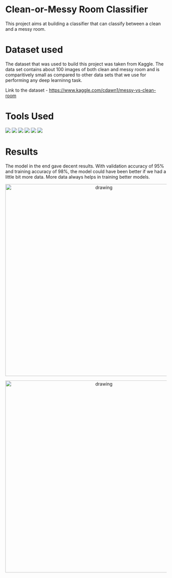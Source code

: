 # Clean-or-Messy Room Classifier
This project aims at building a classifier that can classify between a clean and a messy room.

# Dataset used
The dataset that was used to build this project was taken from Kaggle. The data set contains about 100 images of both clean and messy room and is comparitively small as compared to other data sets that we use for performing any deep learninng task.

Link to the dataset - https://www.kaggle.com/cdawn1/messy-vs-clean-room

# Tools Used
<img src="https://img.shields.io/badge/Jupyter%20-%23F37626.svg?&style=for-the-badge&logo=Jupyter&logoColor=white" /> <img src="https://img.shields.io/badge/python%20-%2314354C.svg?&style=for-the-badge&logo=python&logoColor=white"/> <img src="https://img.shields.io/badge/Keras%20-%23D00000.svg?&style=for-the-badge&logo=Keras&logoColor=white"/> <img src="https://img.shields.io/badge/TensorFlow%20-%23FF6F00.svg?&style=for-the-badge&logo=TensorFlow&logoColor=white" /> <img src="https://img.shields.io/badge/pandas%20-%23150458.svg?&style=for-the-badge&logo=pandas&logoColor=white" /> <img src="https://img.shields.io/badge/numpy%20-%23013243.svg?&style=for-the-badge&logo=numpy&logoColor=white" /> 

# Results
The model in the end gave decent results. With validation accuracy of 95% and training accuracy of 98%, the model could have been better if we had a little bit more data. More data always helps in training better models.

<p align="center">
<img src="https://github.com/AM1CODES/ML-ProjectYard/blob/main/Room%20Classifier/Results/clean_result.PNG" alt="drawing" width="600"/>
</p>

<p align="center">
<img src="https://github.com/AM1CODES/ML-ProjectYard/blob/main/Room%20Classifier/Results/clean_result1.PNG" alt="drawing" width="600"/>
</p>
